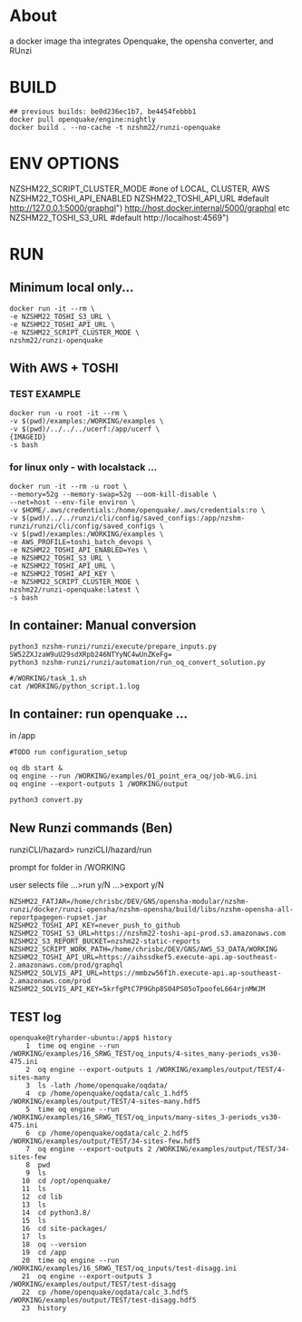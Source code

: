 
# About

a docker image tha integrates Openquake, the opensha converter, and RUnzi


# BUILD

```
## previous builds: be0d236ec1b7, be4454febbb1
docker pull openquake/engine:nightly
docker build . --no-cache -t nzshm22/runzi-openquake
```

# ENV OPTIONS

NZSHM22_SCRIPT_CLUSTER_MODE #one of LOCAL, CLUSTER, AWS
NZSHM22_TOSHI_API_ENABLED
NZSHM22_TOSHI_API_URL 		#default http://127.0.0.1:5000/graphql")  http://host.docker.internal/5000/graphql etc
NZSHM22_TOSHI_S3_URL 		#default http://localhost:4569")

# RUN

## Minimum local only...

```
docker run -it --rm \
-e NZSHM22_TOSHI_S3_URL \
-e NZSHM22_TOSHI_API_URL \
-e NZSHM22_SCRIPT_CLUSTER_MODE \
nzshm22/runzi-openquake
```

## With AWS + TOSHI


### TEST EXAMPLE

```
docker run -u root -it --rm \
-v $(pwd)/examples:/WORKING/examples \
-v $(pwd)/../../../ucerf:/app/ucerf \
{IMAGEID}
-s bash
```

### for linux only - with localstack ...

```
docker run -it --rm -u root \
--memory=52g --memory-swap=52g --oom-kill-disable \
--net=host --env-file environ \
-v $HOME/.aws/credentials:/home/openquake/.aws/credentials:ro \
-v $(pwd)/../../runzi/cli/config/saved_configs:/app/nzshm-runzi/runzi/cli/config/saved_configs \
-v $(pwd)/examples:/WORKING/examples \
-e AWS_PROFILE=toshi_batch_devops \
-e NZSHM22_TOSHI_API_ENABLED=Yes \
-e NZSHM22_TOSHI_S3_URL \
-e NZSHM22_TOSHI_API_URL \
-e NZSHM22_TOSHI_API_KEY \
-e NZSHM22_SCRIPT_CLUSTER_MODE \
nzshm22/runzi-openquake:latest \
-s bash
```

## In container: Manual conversion

```
python3 nzshm-runzi/runzi/execute/prepare_inputs.py SW52ZXJzaW9uU29sdXRpb246NTYyNC4wUnZKeFg=
python3 nzshm-runzi/runzi/automation/run_oq_convert_solution.py

#/WORKING/task_1.sh
cat /WORKING/python_script.1.log
```


## In container: run openquake ...

in /app

```
#TODO run configuration_setup

oq db start &
oq engine --run /WORKING/examples/01_point_era_oq/job-WLG.ini
oq engine --export-outputs 1 /WORKING/output
```

```
python3 convert.py
```

## New Runzi commands (Ben)

runziCLI/hazard>
runziCLI/hazard/run

prompt for folder in /WORKING

user selects file
...>run y/N
...>export y/N


```
NZSHM22_FATJAR=/home/chrisbc/DEV/GNS/opensha-modular/nzshm-runzi/docker/runzi-opensha/nzshm-opensha/build/libs/nzshm-opensha-all-reportpagegen-rupset.jar
NZSHM22_TOSHI_API_KEY=never_push_to_github
NZSHM22_TOSHI_S3_URL=https://nzshm22-toshi-api-prod.s3.amazonaws.com
NZSHM22_S3_REPORT_BUCKET=nzshm22-static-reports
NZSHM22_SCRIPT_WORK_PATH=/home/chrisbc/DEV/GNS/AWS_S3_DATA/WORKING
NZSHM22_TOSHI_API_URL=https://aihssdkef5.execute-api.ap-southeast-2.amazonaws.com/prod/graphql
NZSHM22_SOLVIS_API_URL=https://mmbzw56f1h.execute-api.ap-southeast-2.amazonaws.com/prod
NZSHM22_SOLVIS_API_KEY=5krfgPtC7P9Ghp8S04PS05oTpoofeL664rjnMWJM
```


## TEST log

```
openquake@tryharder-ubuntu:/app$ history
    1  time oq engine --run /WORKING/examples/16_SRWG_TEST/oq_inputs/4-sites_many-periods_vs30-475.ini
    2  oq engine --export-outputs 1 /WORKING/examples/output/TEST/4-sites-many
    3  ls -lath /home/openquake/oqdata/
    4  cp /home/openquake/oqdata/calc_1.hdf5 /WORKING/examples/output/TEST/4-sites-many.hdf5
    5  time oq engine --run /WORKING/examples/16_SRWG_TEST/oq_inputs/many-sites_3-periods_vs30-475.ini
    6  cp /home/openquake/oqdata/calc_2.hdf5 /WORKING/examples/output/TEST/34-sites-few.hdf5
    7  oq engine --export-outputs 2 /WORKING/examples/output/TEST/34-sites-few
    8  pwd
    9  ls
   10  cd /opt/openquake/
   11  ls
   12  cd lib
   13  ls
   14  cd python3.8/
   15  ls
   16  cd site-packages/
   17  ls
   18  oq --version
   19  cd /app
   20  time oq engine --run /WORKING/examples/16_SRWG_TEST/oq_inputs/test-disagg.ini
   21  oq engine --export-outputs 3 /WORKING/examples/output/TEST/test-disagg
   22  cp /home/openquake/oqdata/calc_3.hdf5 /WORKING/examples/output/TEST/test-disagg.hdf5
   23  history
```
